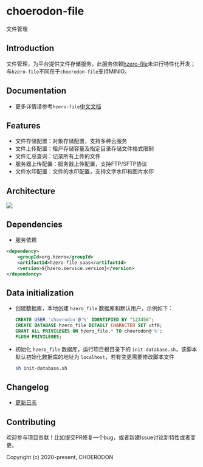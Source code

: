# choerodon-file
文件管理

## Introduction
文件管理，为平台提供文件存储服务。此服务依赖[hzero-file](https://github.com/open-hand/hzero-file.git)未进行特性化开发；与`hzero-file`不同在于`choerodon-file`支持MINIO。

## Documentation
- 更多详情请参考`hzero-file`[中文文档](http://open.hand-china.com/document-center/doc/application/10029/10161?doc_id=4451)

## Features
- 文件存储配置：对象存储配置，支持多种云服务
- 文件上传配置：租户存储容量及指定目录存储文件格式限制
- 文件汇总查询：记录所有上传的文件
- 服务器上传配置：服务器上传配置，支持FTP/SFTP协议
- 文件水印配置：文件的水印配置，支持文字水印和图片水印

## Architecture

![](http://file.open.hand-china.com/hsop-image/doc_classify/0/2fb5eb72740f4022b49edbe16669c24d/20200713104656.png)

## Dependencies


* 服务依赖

```xml
<dependency>
    <groupId>org.hzero</groupId>
    <artifactId>hzero-file-saas</artifactId>
    <version>${hzero.service.version}</version>
</dependency>
```

## Data initialization

- 创建数据库，本地创建 `hzero_file` 数据库和默认用户，示例如下：

  ```sql
  CREATE USER 'choerodon'@'%' IDENTIFIED BY "123456";
  CREATE DATABASE hzero_file DEFAULT CHARACTER SET utf8;
  GRANT ALL PRIVILEGES ON hzero_file.* TO choerodon@'%';
  FLUSH PRIVILEGES;
  ```

- 初始化 `hzero_file` 数据库，运行项目根目录下的 `init-database.sh`，该脚本默认初始化数据库的地址为 `localhost`，若有变更需要修改脚本文件

  ```sh
  sh init-database.sh
  ```
  
## Changelog

- [更新日志](./CHANGELOG.zh-CN.md)


## Contributing

欢迎参与项目贡献！比如提交PR修复一个bug，或者新建Issue讨论新特性或者变更。

Copyright (c) 2020-present, CHOERODON